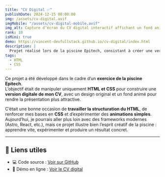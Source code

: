 ```yaml
---
title: "CV Digital ✅"
publishDate: 2024-12-15 00:00:00
img: /assets/cv-digital.avif
imgMobile: "/assets/cv-digital-mobile.avif"
img_alt: Capture d’écran du CV digital interactif affichant un fond animé avec étoiles colorées et un bouton central "Découvrir".
rank: 10
isMini: true
demo: https://vincent-devfullstack.github.io/cv-digital/index.html
description: |
  Projet réalisé lors de la piscine Epitech, consistant à créer une version digitale et animée de mon CV uniquement avec HTML et CSS.
tags:
  - HTML
  - CSS
---
```


Ce projet a été développé dans le cadre d’un **exercice de la piscine Epitech**.  
L’objectif était de manipuler uniquement **HTML et CSS** pour construire une **version digitale de mon CV**, avec un design original et un fond animé pour rendre la présentation plus attractive.

C’était une bonne occasion de **travailler la structuration du HTML**, de renforcer mes bases en **CSS** et d’expérimenter des **animations simples**.  
Aujourd’hui, je pourrais aller plus loin avec des frameworks modernes (Astro, React, etc.), mais ce projet illustre bien l’esprit créatif de la piscine : apprendre vite, expérimenter et produire un résultat concret.

---

## 🔗 Liens utiles

- 💻 Code source : [Voir sur GitHub](https://github.com/vincent-devFullStack/cv-digital)
- 🚀 Démo en ligne : [Voir le CV digital](https://vincent-devfullstack.github.io/cv-digital/index.html)
